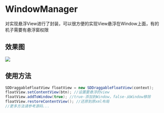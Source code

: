 # WindowManager
对实现悬浮View进行了封装，可以很方便的实现View悬浮在Window上面，有的机子需要有悬浮窗权限

## 效果图
![](http://thumbsnap.com/i/NWunPUJZ.gif?0818)

## 使用方法
```java
SDDraggableFloatView floatView = new SDDraggableFloatView(context);
floatView.setContentView(btn); //设置要悬浮的view
floatView.addToWindow(true); //true-添加到Window，false-从Window移除
floatView.restoreContentView(); //还原到原xml布局
//更多方法请参考源码...
```
